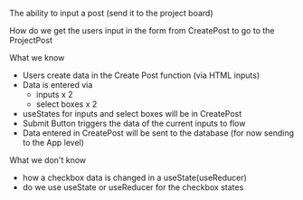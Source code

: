 The ability to input a post (send it to the project board)

How do we get the users input in the form from CreatePost to go to the ProjectPost

What we know
- Users create data in the Create Post function (via HTML inputs)
- Data is entered via
    - inputs x 2
    - select boxes x 2
- useStates for inputs and select boxes will be in CreatePost
- Submit Button triggers the data of the current inputs to flow
- Data entered in CreatePost will be sent to the database (for now sending to the App level)

What we don't know
- how a checkbox data is changed in a useState(useReducer)
- do we use useState or useReducer for the checkbox states